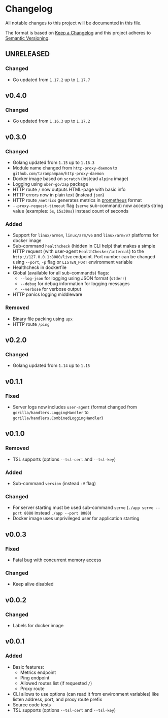 # Changelog

All notable changes to this project will be documented in this file.

The format is based on [Keep a Changelog][keepachangelog] and this project adheres to [Semantic Versioning][semver].

## UNRELEASED

### Changed

- Go updated from `1.17.2` up to `1.17.7`

## v0.4.0

### Changed

- Go updated from `1.16.3` up to `1.17.2`

## v0.3.0

### Changed

- Golang updated from `1.15` up to `1.16.3`
- Module name changed from `http-proxy-daemon` to `github.com/tarampampam/http-proxy-daemon`
- Docker image based on `scratch` (instead `alpine` image)
- Logging using `uber-go/zap` package
- HTTP route `/` now outputs HTML-page with basic info
- HTTP errors now in plain text (instead `json`)
- HTTP route `/metrics` generates metrics in [prometheus](https://github.com/prometheus) format
- `--proxy-request-timeout` flag (`serve` sub-command) now accepts string value (examples: `5s`, `15s30ms`) instead count of seconds

### Added

- Support for `linux/arm64`, `linux/arm/v6` and `linux/arm/v7` platforms for docker image
- Sub-command `healthcheck` (hidden in CLI help) that makes a simple HTTP request (with user-agent `HealthChecker/internal`) to the `http://127.0.0.1:8080/live` endpoint. Port number can be changed using `--port`, `-p` flag or `LISTEN_PORT` environment variable
- Healthcheck in dockerfile
- Global (available for all sub-commands) flags:
  - `--log-json` for logging using JSON format (`stderr`)
  - `--debug` for debug information for logging messages
  - `--verbose` for verbose output
- HTTP panics logging middleware

### Removed

- Binary file packing using `upx`
- HTTP route `/ping`

## v0.2.0

### Changed

- Golang updated from `1.14` up to `1.15`

## v0.1.1

### Fixed

- Server logs now includes `user-agent` (format changed from `gorilla/handlers.LoggingHandler` to `gorilla/handlers.CombinedLoggingHandler`)

## v0.1.0

### Removed

- TSL supports (options `--tsl-cert` and `--tsl-key`)

### Added

- Sub-command `version` (instead `-V` flag)

### Changed

- For server starting must be used sub-command `serve` (`./app serve --port 8080` instead `./app --port 8080`)
- Docker image uses unprivileged user for application starting

## v0.0.3

### Fixed

- Fatal bug with concurrent memory access

### Changed

- Keep alive disabled

## v0.0.2

### Changed

- Labels for docker image

## v0.0.1

### Added

- Basic features:
  - Metrics endpoint
  - Ping endpoint
  - Allowed routes list (if requested `/`)
  - Proxy route
- CLI allows to use options (can read it from environment variables) like listen address, port, and proxy route prefix
- Source code tests
- TSL supports (options `--tsl-cert` and `--tsl-key`)

[keepachangelog]:https://keepachangelog.com/en/1.0.0/
[semver]:https://semver.org/spec/v2.0.0.html
